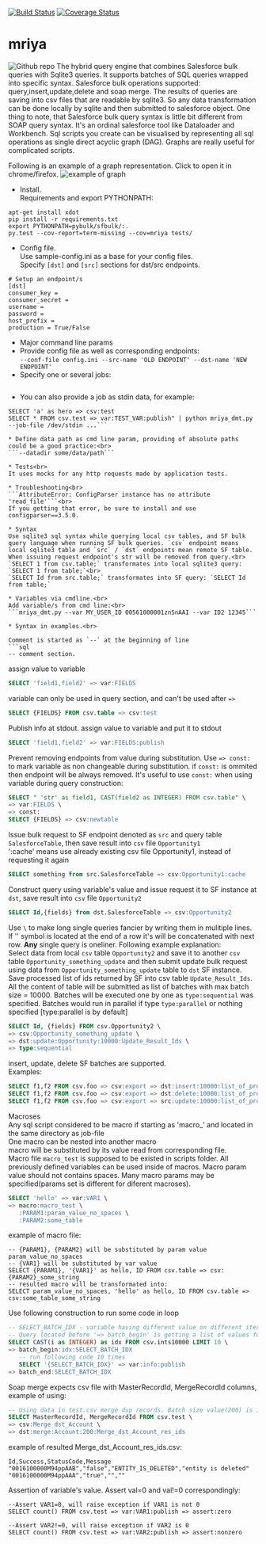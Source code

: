 [![Build Status](https://travis-ci.org/YaroslavLitvinov/mriya.svg?branch=master)](https://travis-ci.org/YaroslavLitvinov/mriya)
[![Coverage Status](https://coveralls.io/repos/github/YaroslavLitvinov/mriya/badge.svg?branch=master)](https://coveralls.io/github/YaroslavLitvinov/mriya?branch=master)

# mriya
![Github repo](https://github.com/YaroslavLitvinov/mriya)
The hybrid query engine that combines Salesforce bulk queries with
Sqlite3 queries. It supports batches of SQL queries wrapped into
specific syntax. Salesforce bulk operations supported:
query,insert,update,delete and soap merge. The results of queries are saving into
csv files that are readable by sqlite3. So any data transformation can
be done locally by sqlite and then submitted to salesforce object. One
thing to note, that Salesforce bulk query syntax is little bit
different from SOAP query syntax. It's an ordinal salesforce tool like
Dataloader and Workbench. Sql scripts you create can be visualised by
representing all sql operations as single direct acyclic graph (DAG).
Graphs are really useful for complicated scripts.

Following is an example of a graph representation. Click to open it in chrome/firefox.
![example of graph](https://rawgit.com/YaroslavLitvinov/mriya/master/readme/graph.svg)

* Install.<br>Requirements and export PYTHONPATH:
```
apt-get install xdot
pip install -r requirements.txt
export PYTHONPATH=pybulk/sfbulk/:.
py.test --cov-report=term-missing --cov=mriya tests/
```
* Config file.<br>
Use sample-config.ini as a base for your config files.<br>
Specify `[dst]` and `[src]` sections for dst/src endpoints.
```
# Setup an endpoint/s 
[dst]
consumer_key = 
consumer_secret = 
username = 
password = 
host_prefix = 
production = True/False
```
* Major command line params
* Provide config file as well as corresponding endpoints:<br>
```--conf-file config.ini --src-name 'OLD ENDPOINT' --dst-name 'NEW ENDPOINT'```
* Specify one or several jobs:<br>
```--job path/to/some_file1.sql --job path/to/some_file2.sql
```
* You can also provide a job as stdin data, for example:<br>
```echo "
SELECT 'a' as hero => csv:test
SELECT * FROM csv.test => var:TEST_VAR:publish" | python mriya_dmt.py --job-file /dev/stdin ...```

* Define data path as cmd line param, providing of absolute paths could be a good practice:<br>
```--datadir some/data/path```

* Tests<br>
It uses mocks for any http requests made by application tests.

* Troubleshooting<br>
```AttributeError: ConfigParser instance has no attribute 'read_file'```<br>
If you getting that error, be sure to install and use configparser==3.5.0.

* Syntax
Use sqlite3 sql syntax while querying local csv tables, and SF bulk query language when running SF bulk queries. `csv` endpoint means local sqlite3 table and `src` / `dst` endpoints mean remote SF table. When issuing request endpoint's str will be removed from query.<br>
`SELECT 1 from csv.table;` transformates into local sqlite3 query: `SELECT 1 from table;`<br>
`SELECT Id from src.table;` transformates into SF query: `SELECT Id from table;`

* Variables via cmdline.<br>
Add variable/s from cmd line:<br>
```mriya_dmt.py --var MY_USER_ID 00561000001znSnAAI --var ID2 12345```

* Syntax in examples.<br>

Comment is started as `--` at the beginning of line
```sql
-- comment section. 
```

assign value to variable
```sql
SELECT 'field1,field2' => var:FIELDS
```

variable can only be used in query section, and can't be used after `=>`
```sql
SELECT {FIELDS} FROM csv.table => csv:test
```

Publish info at stdout. assign value to variable and put it to stdout
```sql
SELECT 'field1,field2' => var:FIELDS:publish
```

Prevent removing endpoints from value during substitution. Use `=> const:` to mark variable as non changeable during substitution. if `const:` is ommited then endpoint will be always removed. It's useful to use `const:` when using variable during query construction:
```sql
SELECT " 'str' as field1, CAST(field2 as INTEGER) FROM csv.table" \
=> var:FIELDS \
=> const:
SELECT {FIELDS} => csv:newtable
```

Issue bulk request to SF endpoint denoted as `src` and query table `SalesforceTable`, then save result into `csv` file `Opportunity1`<br>
':cache' means use already existing csv file Opportunity1, instead of requesting it again
```sql
SELECT something from src.SalesforceTable => csv:Opportunity1:cache
```

Construct query using variable's value and issue request it to SF instance at `dst`, save result into `csv` file `Opportunity2`
```sql
SELECT Id,{fields} from dst.SalesforceTable => csv:Opportunity2
```

Use `\` to make long single queries fancier by writing them in mulitiple lines. If '\' symbol is located at the end of a row it's will be concatenated with next row. **Any** single query is oneliner.
Following example explanation:<br>
Select data from local `csv` table `Opportunity2` and save it to another `csv` table `Opportunity_something_update` and then submit update bulk request using data from `Opportunity_something_update` table to `dst` SF instance. Save processed list of ids returned by SF into csv table `Update_Result_Ids`. All the content of table will be submitted as list of batches with max batch size = 10000. Batches will be executed one by one as `type:sequential` was specified. Batches would run in parallel if type `type:parallel` or nothing specified [type:parallel is by default]
```sql
SELECT Id, {fields} FROM csv.Opportunity2 \
=> csv:Opportunity_something_update \
=> dst:update:Opportunity:10000:Update_Result_Ids \
=> type:sequential
```

insert, update, delete SF batches are supported.<br>
Examples:
```sql
SELECT f1,f2 FROM csv.foo => csv:export => dst:insert:10000:list_of_processed_ids_errors
SELECT f1,f2 FROM csv.foo => csv:export => dst:delete:10000:list_of_processed_ids_errors
SELECT f1,f2 FROM csv.foo => csv:export => src:update:10000:list_of_processed_ids_errors
```

Macroses<br>
Any sql script considered to be macro if starting as 'macro_' and located in the same directory as job-file<br>
One macro can be nested into another macro<br>
macro will be substituted by its value read from corresponding file.<br>
Macro file `macro_test` is supposed to be existed in scripts folder. All previously defined variables can be used inside of macros. Macro param value should not contains spaces. Many macro params may be specified(params set is different for diferent macroses).
```sql
SELECT 'hello' => var:VAR1 \
=> macro:macro_test \
   :PARAM1:param_value_no_spaces \
   :PARAM2:some_table
```

example of macro file:
```
-- {PARAM1}, {PARAM2} will be substituted by param value param_value_no_spaces
-- {VAR1} will be substituted by var value
SELECT {PARAM1}, '{VAR1}' as hello, ID FROM csv.table => csv:{PARAM2}_some_string
-- resulted macro will be transformated into:
SELECT param_value_no_spaces, 'hello' as hello, ID FROM csv.table => csv:some_table_some_string
```

Use following construction to run some code in loop
```sql
-- SELECT_BATCH_IDX - variable having different value on different iterations
-- Query located before '=> batch_begin' is getting a list of values for loop
SELECT CAST(i as INTEGER) as idx FROM csv.ints10000 LIMIT 10 \
=> batch_begin:idx:SELECT_BATCH_IDX
   -- run following code 10 times
   SELECT '{SELECT_BATCH_IDX}' => var:info:publish
=> batch_end:SELECT_BATCH_IDX
```

Soap merge expects csv file with MasterRecordId, MergeRecordId columns, example of using:
```sql
-- Using data in test.csv merge dup records. Batch size value(200) is ignored
SELECT MasterRecordId, MergeRecordId FROM csv.test \
=> csv:Merge_dst_Account \
=> dst:merge:Account:200:Merge_dst_Account_res_ids
```

example of resulted Merge_dst_Account_res_ids.csv:
```csv
Id,Success,StatusCode,Message
"0016100000M94ppAAB","false","ENTITY_IS_DELETED","entity is deleted"
"0016100000M94ppAAA","true","",""
```

Assertion of variable's value. Assert val=0 and val!=0 correspondingly:
```csv
--Assert VAR1=0, will raise exception if VAR1 is not 0
SELECT count() FROM csv.test => var:VAR1:publish => assert:zero

--Assert VAR2!=0, will raise exception if VAR2 is 0
SELECT count() FROM csv.test => var:VAR2:publish => assert:nonzero
```
